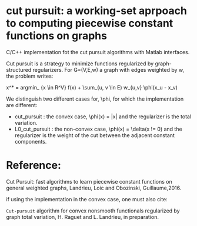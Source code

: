 # cut pursuit: a working-set aprpoach to computing piecewise constant functions on graphs
C/C++ implementation fot the cut pursuit algorithms with Matlab interfaces.

Cut pursuit is a strategy to minimize functions regularized by graph-structured regularizers. For G=(V,E,w) a graph with edges weighted by w, the problem writes:

x^* = argmin_ {x \in R^V} f(x) + \sum_{u, v \in E) w_{u,v} \phi(x_u - x_v)

We distinguish two different cases for, \phi, for which the implementation are different:
- cut_pursuit : the convex case, \phi(x) = |x| and the regularizer is the total variation.
- L0_cut_pursuit : the non-convex case, \phi(x) = \delta(x != 0) and the regularizer is the weight of the cut between the adjacent constant components.

# Reference:

Cut Pursuit: fast algorithms to learn piecewise constant functions on general weighted graphs,
Landrieu, Loic and Obozinski, Guillaume,2016.

if using the implementation in the convex case, one must also cite:

`Cut-pursuit` algorithm for convex nonsmooth functionals regularized by graph total variation, H. Raguet and L. Landrieu, in preparation. 
